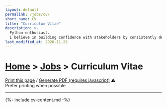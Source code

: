 ```yaml
---
layout: default
permalink: /jobs/cv/
short_name: CV
title: "Curriculum Vitae"
description: >-
  Python enthusiast.
  I believe in building confidence with stakeholders by consistently delivering great results on time.
last_modified_at: 2020-11-29
---
```


<h1 class="hide-on-print">
<a href="{% link _pages/index.md %}">Home</a>
>
<a href="{% link _pages/jobs.md %}">Jobs</a>
>
Curriculum Vitae
</h1>

<p class="hide-on-print">
    <a href="javascript:print()">Print this page</a>
    /
    <span class="has-tooltip">
        <a href="javascript:generatePDF('cv-content', 'cv-angelsenra.pdf')">Generate PDF<noscript> (requires javascript)</noscript></a>
        <span class="tooltip-text-right tooltip-text-medium">⚠️<br>Prefer printing when possible</span>
    </span>
</p>
<hr class="hide-on-print">

<div id="cv-content" markdown="1">
    {%- include cv-content.md -%}
</div>

<script defer src="/assets/dist/jspdf-2.1.1.umd.min.js"></script>
<script defer src="/assets/dist/html2canvas-1.0.0-rc.7.min.js"></script>
<script defer src="/assets/html2pdf.js"></script>
